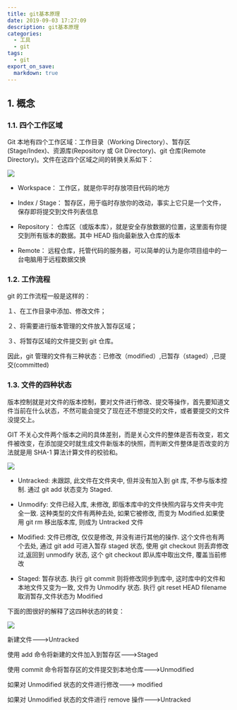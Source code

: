 ```yaml
---
title: git基本原理
date: 2019-09-03 17:27:09
description: git基本原理
categories:
  - 工具
  - git
tags:
  - git
export_on_save:
  markdown: true
---
```


## 1. 概念

### 1.1. 四个工作区域

Git 本地有四个工作区域：工作目录（Working Directory）、暂存区(Stage/Index)、资源库(Repository 或 Git Directory)、git 仓库(Remote Directory)。文件在这四个区域之间的转换关系如下：

![](https://raw.githubusercontent.com/jiangwei618/note/master/assets/image/git基本原理.md-2019-09-03-18-06-12.png)

- Workspace： 工作区，就是你平时存放项目代码的地方

- Index / Stage： 暂存区，用于临时存放你的改动，事实上它只是一个文件，保存即将提交到文件列表信息

- Repository： 仓库区（或版本库），就是安全存放数据的位置，这里面有你提交到所有版本的数据。其中 HEAD 指向最新放入仓库的版本

- Remote： 远程仓库，托管代码的服务器，可以简单的认为是你项目组中的一台电脑用于远程数据交换

### 1.2. 工作流程

git 的工作流程一般是这样的：

１、在工作目录中添加、修改文件；

２、将需要进行版本管理的文件放入暂存区域；

３、将暂存区域的文件提交到 git 仓库。

因此，git 管理的文件有三种状态：已修改（modified）,已暂存（staged）,已提交(committed)

### 1.3. 文件的四种状态

版本控制就是对文件的版本控制，要对文件进行修改、提交等操作，首先要知道文件当前在什么状态，不然可能会提交了现在还不想提交的文件，或者要提交的文件没提交上。

GIT 不关心文件两个版本之间的具体差别，而是关心文件的整体是否有改变，若文件被改变，在添加提交时就生成文件新版本的快照，而判断文件整体是否改变的方法就是用 SHA-1 算法计算文件的校验和。

![](https://raw.githubusercontent.com/jiangwei618/note/master/assets/image/git基本原理.md-2019-09-03-18-07-18.png)

- Untracked: 未跟踪, 此文件在文件夹中, 但并没有加入到 git 库, 不参与版本控制. 通过 git add 状态变为 Staged.

- Unmodify: 文件已经入库, 未修改, 即版本库中的文件快照内容与文件夹中完全一致. 这种类型的文件有两种去处, 如果它被修改, 而变为 Modified.如果使用 git rm 移出版本库, 则成为 Untracked 文件

- Modified: 文件已修改, 仅仅是修改, 并没有进行其他的操作. 这个文件也有两个去处, 通过 git add 可进入暂存 staged 状态, 使用 git checkout 则丢弃修改过,返回到 unmodify 状态, 这个 git checkout 即从库中取出文件, 覆盖当前修改

- Staged: 暂存状态. 执行 git commit 则将修改同步到库中, 这时库中的文件和本地文件又变为一致, 文件为 Unmodify 状态. 执行 git reset HEAD filename 取消暂存,文件状态为 Modified

下面的图很好的解释了这四种状态的转变：

![](https://raw.githubusercontent.com/jiangwei618/note/master/assets/image/git基本原理.md-2019-09-03-17-30-33.png)

新建文件--->Untracked

使用 add 命令将新建的文件加入到暂存区--->Staged

使用 commit 命令将暂存区的文件提交到本地仓库--->Unmodified

如果对 Unmodified 状态的文件进行修改---> modified

如果对 Unmodified 状态的文件进行 remove 操作--->Untracked
